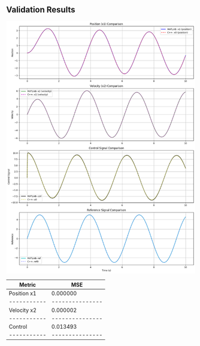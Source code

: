 ## Validation Results

![MATLAB vs C++ Comparison](data/comparison_plot.png)


|   Metric  |       MSE     |
|-----------|---------------|
|Position x1|     0.000000  |
|-----------|---------------|
|Velocity x2|     0.000002  |
|-----------|---------------|
|   Control |     0.013493  |
|-----------|---------------|
